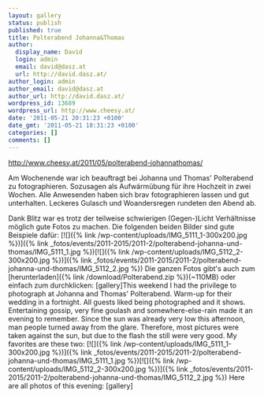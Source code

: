 ```yaml
---
layout: gallery
status: publish
published: true
title: Polterabend Johanna&Thomas
author:
  display_name: David
  login: admin
  email: david@dasz.at
  url: http://david.dasz.at/
author_login: admin
author_email: david@dasz.at
author_url: http://david.dasz.at/
wordpress_id: 13689
wordpress_url: http://www.cheesy.at/
date: '2011-05-21 20:31:23 +0100'
date_gmt: '2011-05-21 18:31:23 +0100'
categories: []
comments: []
---
```

http://www.cheesy.at/2011/05/polterabend-johannathomas/
<!--:de-->Am Wochenende war ich beauftragt bei Johanna und Thomas' Polterabend zu fotographieren. Sozusagen als Aufwärmübung für ihre Hochzeit in zwei Wochen. Alle Anwesenden haben sich brav fotographieren lassen und gut unterhalten. Leckeres Gulasch und Woandersregen rundeten den Abend ab.
Dank Blitz war es trotz der teilweise schwierigen (Gegen-)Licht Verhältnisse möglich gute Fotos zu machen. Die folgenden beiden Bilder sind gute Beispiele dafür:
[![]({% link /wp-content/uploads/IMG_5111_1-300x200.jpg %})]({% link _fotos/events/2011-2015/2011-2/polterabend-johanna-und-thomas/IMG_5111_1.jpg %})[![]({% link /wp-content/uploads/IMG_5112_2-300x200.jpg %})]({% link _fotos/events/2011-2015/2011-2/polterabend-johanna-und-thomas/IMG_5112_2.jpg %})
Die ganzen Fotos gibt's auch zum [herunterladen]({% link /download/Polterabend.zip %})(~110MB) oder einfach zum durchklicken:
[gallery]<!--:--><!--:en-->This weekend I had the privilege to photograph at Johanna and Thomas' Polterabend. Warm-up for their wedding in a fortnight. All guests liked being photographed and it shows. Entertaining gossip, very fine goulash and somewhere-else-rain made it an evening to remember.
Since the sun was already very low this afternoon, man people turned away from the glare. Therefore, most pictures were taken against the sun, but due to the flash the still were very good. My favorites are these two:
[![]({% link /wp-content/uploads/IMG_5111_1-300x200.jpg %})]({% link _fotos/events/2011-2015/2011-2/polterabend-johanna-und-thomas/IMG_5111_1.jpg %})[![]({% link /wp-content/uploads/IMG_5112_2-300x200.jpg %})]({% link _fotos/events/2011-2015/2011-2/polterabend-johanna-und-thomas/IMG_5112_2.jpg %})
Here are all photos of this evening:
[gallery]<!--:-->

